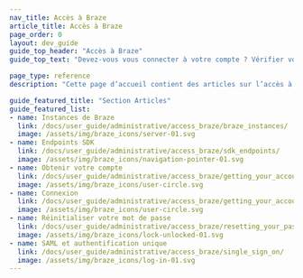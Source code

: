 ```yaml
---
nav_title: Accès à Braze
article_title: Accès à Braze
page_order: 0
layout: dev_guide
guide_top_header: "Accès à Braze"
guide_top_text: "Devez-vous vous connecter à votre compte ? Vérifier votre endpoint ? Réinitialiser un mot de passe ? Configurer une authentification unique ? Ne vous inquiétez pas : nous avons des documents pour cela."

page_type: reference
description: "Cette page d’accueil contient des articles sur l’accès à votre compte ou tableau de bord de Braze. Vous trouverez ici des ressources sur l’authentification unique (SSO), la connexion, les instances Braze, les endpoints du SDK, la réinitialisation du mot de passe etc."

guide_featured_title: "Section Articles"
guide_featured_list:
- name: Instances de Braze
  link: /docs/user_guide/administrative/access_braze/braze_instances/
  image: /assets/img/braze_icons/server-01.svg
- name: Endpoints SDK
  link: /docs/user_guide/administrative/access_braze/sdk_endpoints/
  image: /assets/img/braze_icons/navigation-pointer-01.svg
- name: Obtenir votre compte
  link: /docs/user_guide/administrative/access_braze/getting_your_account/
  image: /assets/img/braze_icons/user-circle.svg
- name: Connexion
  link: /docs/user_guide/administrative/access_braze/getting_your_account/
  image: /assets/img/braze_icons/user-circle.svg
- name: Réinitialiser votre mot de passe
  link: /docs/user_guide/administrative/access_braze/resetting_your_password/
  image: /assets/img/braze_icons/lock-unlocked-01.svg
- name: SAML et authentification unique
  link: /docs/user_guide/administrative/access_braze/single_sign_on/
  image: /assets/img/braze_icons/log-in-01.svg
---
```

